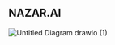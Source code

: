 ## NAZAR.AI 

![Untitled Diagram drawio (1)](https://github.com/Vaibhav240804/Recursion-5.0/assets/101705932/ce3d9942-82b3-432c-a707-a129dd4e32f3)
